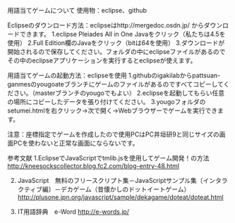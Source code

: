 用語当てゲームについて
使用物：eclipse、github

Eclipseのダウンロード方法：eclipseはhttp://mergedoc.osdn.jp/ からダウンロードできます。
1.eclipse Pleiades All in One Javaをクリック（私たちは4.5を使用）
2.Full Edition欄のJavaをクリック（bitは64を使用）
3.ダウンロードが開始されるので保存してください。フォルダの中にeclipseファイルがあるのでその中のeclipseアプリケーションを実行するとeclipseが使えます。

用語当てゲームの起動方法：eclipseを使用
1.githubのigakilabからpattsuan-ganmesのyougoateブランチにゲームのファイルがあるのですべてコピーしてください。（masterブランチのyougoでもよい）
2.eclipseを起動してもらい任意の場所にコピーしたデータを張り付けてください。
3.yougoフォルダのsetumei.htmlを右クリック->次で開く->Webブラウザーでゲームを実行できます。

注意：座標指定でゲームを作成したので使用PCはPC井垣研9と同じサイズの画面PCを使わないと正常な画面にならないです。

参考文献
1.EclipseでJavaScriptでtmlib.jsを使用してゲーム開発！の方法
http://kneesockscollector.blog.fc2.com/blog-entry-48.html

2. JavaScript　無料のフリースクリプト集－JavaScriptサンプル集〔インタラクティブ編〕－デカゲーム（昔懐かしのドットイートゲーム）
http://plusone.jpn.org/javascript/sample/dekagame/doteat/doteat.html

3. IT用語辞典　e-Word
http://e-words.jp/
